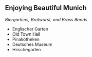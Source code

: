 ## Enjoying Beautiful Munich
_Biergartens, Bratwurst, and Brass Bands_

* Englischer Garten
* Old Town Hall
* Pinakotheken
* Deutsches Museum
* Hirschegarten
